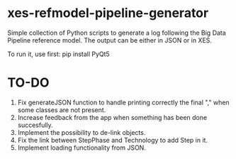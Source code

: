 # xes-refmodel-pipeline-generator
Simple collection of Python scripts to generate a log following the Big Data Pipeline reference model. The output can be either in JSON or in XES.

To run it, use first: pip install PyQt5


# TO-DO

1. Fix generateJSON function to handle printing correctly the final "," when some classes are not present.
2. Increase feedback from the app when something has been done succesfully.
3. Implement the possibility to de-link objects.
4. Fix the link between StepPhase and Technology to add Step in it.
5. Implement loading functionality from JSON.